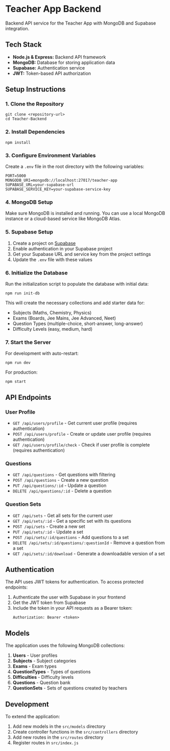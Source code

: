 # Teacher App Backend

Backend API service for the Teacher App with MongoDB and Supabase integration.

## Tech Stack

- **Node.js & Express:** Backend API framework
- **MongoDB:** Database for storing application data
- **Supabase:** Authentication service
- **JWT:** Token-based API authorization

## Setup Instructions

### 1. Clone the Repository

```
git clone <repository-url>
cd Teacher-Backend
```

### 2. Install Dependencies

```
npm install
```

### 3. Configure Environment Variables

Create a `.env` file in the root directory with the following variables:

```
PORT=5000
MONGODB_URI=mongodb://localhost:27017/teacher-app
SUPABASE_URL=your-supabase-url
SUPABASE_SERVICE_KEY=your-supabase-service-key
```

### 4. MongoDB Setup

Make sure MongoDB is installed and running. You can use a local MongoDB instance or a cloud-based service like MongoDB Atlas.

### 5. Supabase Setup

1. Create a project on [Supabase](https://supabase.io)
2. Enable authentication in your Supabase project
3. Get your Supabase URL and service key from the project settings
4. Update the `.env` file with these values

### 6. Initialize the Database

Run the initialization script to populate the database with initial data:

```
npm run init-db
```

This will create the necessary collections and add starter data for:
- Subjects (Maths, Chemistry, Physics)
- Exams (Boards, Jee Mains, Jee Advanced, Neet)
- Question Types (multiple-choice, short-answer, long-answer)
- Difficulty Levels (easy, medium, hard)

### 7. Start the Server

For development with auto-restart:
```
npm run dev
```

For production:
```
npm start
```

## API Endpoints

### User Profile
- `GET /api/users/profile` - Get current user profile (requires authentication)
- `POST /api/users/profile` - Create or update user profile (requires authentication)
- `GET /api/users/profile/check` - Check if user profile is complete (requires authentication)

### Questions
- `GET /api/questions` - Get questions with filtering
- `POST /api/questions` - Create a new question
- `PUT /api/questions/:id` - Update a question
- `DELETE /api/questions/:id` - Delete a question

### Question Sets
- `GET /api/sets` - Get all sets for the current user
- `GET /api/sets/:id` - Get a specific set with its questions
- `POST /api/sets` - Create a new set
- `PUT /api/sets/:id` - Update a set
- `POST /api/sets/:id/questions` - Add questions to a set
- `DELETE /api/sets/:id/questions/:questionId` - Remove a question from a set
- `GET /api/sets/:id/download` - Generate a downloadable version of a set

## Authentication

The API uses JWT tokens for authentication. To access protected endpoints:

1. Authenticate the user with Supabase in your frontend
2. Get the JWT token from Supabase
3. Include the token in your API requests as a Bearer token:
   ```
   Authorization: Bearer <token>
   ```

## Models

The application uses the following MongoDB collections:

1. **Users** - User profiles
2. **Subjects** - Subject categories
3. **Exams** - Exam types
4. **QuestionTypes** - Types of questions
5. **Difficulties** - Difficulty levels
6. **Questions** - Question bank
7. **QuestionSets** - Sets of questions created by teachers

## Development

To extend the application:

1. Add new models in the `src/models` directory
2. Create controller functions in the `src/controllers` directory
3. Add new routes in the `src/routes` directory
4. Register routes in `src/index.js`